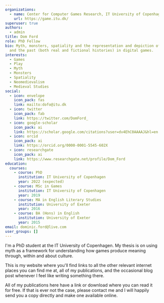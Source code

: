 ```yaml
---
organizations:
  - name: Center for Computer Games Research, IT University of Copenhagen
    url: https://game.itu.dk/
superuser: true
authors:
  - admin
title: Dom Ford
role: PhD Fellow
bio: Myth, monsters, spatiality and the representation and depiction of history
  and the past (both real and fictional histories) in digital games.
interests:
  - Games
  - Play
  - Myth
  - Monsters
  - Spatiality
  - Neomedievalism
  - Medieval Studies
social:
  - icon: envelope
    icon_pack: fas
    link: mailto:dofo@itu.dk
  - icon: twitter
    icon_pack: fab
    link: https://twitter.com/DomFord_
  - icon: google-scholar
    icon_pack: ai
    link: https://scholar.google.com/citations?user=dv4EhC0AAAAJ&hl=en
  - icon: orcid
    icon_pack: ai
    link: https://orcid.org/0000-0001-5545-602X
  - icon: researchgate
    icon_pack: ai
    link: https://www.researchgate.net/profile/Dom_Ford
education:
  courses:
    - course: PhD
      institution: IT University of Copenhagen
      year: 2022 (expected)
    - course: MSc in Games
      institution: IT University of Copenhagen
      year: 2019
    - course: MA in English Literary Studies
      institution: University of Exeter
      year: 2016
    - course: BA (Hons) in English
      institution: University of Exeter
      year: 2015
email: dominic.ford@live.com
user_groups: []
---
```

I'm a PhD student at the IT University of Copenhagen. My thesis is on using myth as a framework for understanding how games produce meaning through, within and about culture.

This is my website where you'll find links to all the other relevant internet places you can find me at, all of my publications, and the occasional blog post whenever I feel like writing something there.

All of my publications here have a link or download where you can read it for free. If that is ever not the case, please contact me and I will happily send you a copy directly and make one available online.